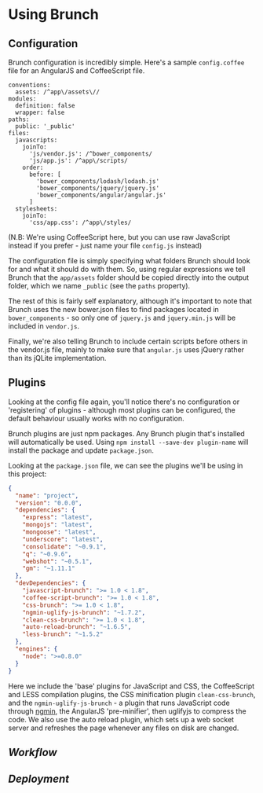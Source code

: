 # Using Brunch

## Configuration

Brunch configuration is incredibly simple. Here's a sample `config.coffee` file for an AngularJS and CoffeeScript file.

```
conventions:
  assets: /^app\/assets\//
modules:
  definition: false
  wrapper: false
paths:
  public: '_public'
files:
  javascripts:
    joinTo:
      'js/vendor.js': /^bower_components/
      'js/app.js': /^app\/scripts/
    order:
      before: [
        'bower_components/lodash/lodash.js'
        'bower_components/jquery/jquery.js'
        'bower_components/angular/angular.js'
      ]
  stylesheets:
    joinTo:
      'css/app.css': /^app\/styles/
```

(N.B: We're using CoffeeScript here, but you can use raw JavaScript instead if you prefer - just name your file `config.js` instead)

The configuration file is simply specifying what folders Brunch should look for and what it should do with them. So, using regular expressions we tell Brunch that the `app/assets` folder should be copied directly into the output folder, which we name `_public` (see the `paths` property).

The rest of this is fairly self explanatory, although it's important to note that Brunch uses the new bower.json files to find packages located in `bower_components` - so only one of `jquery.js` and `jquery.min.js` will be included in `vendor.js`.

Finally, we're also telling Brunch to include certain scripts before others in the vendor.js file, mainly to make sure that `angular.js` uses jQuery rather than its jQLite implementation.

## Plugins

Looking at the config file again, you'll notice there's no configuration or 'registering' of plugins - although most plugins can be configured, the default behaviour usually works with no configuration.

Brunch plugins are just npm packages. Any Brunch plugin that's installed will automatically be used. Using `npm install --save-dev plugin-name` will install the package and update `package.json`.

Looking at the `package.json` file, we can see the plugins we'll be using in this project:

```json
{
  "name": "project",
  "version": "0.0.0",
  "dependencies": {
    "express": "latest",
    "mongojs": "latest",
    "mongoose": "latest",
    "underscore": "latest",
    "consolidate": "~0.9.1",
    "q": "~0.9.6",
    "webshot": "~0.5.1",
    "gm": "~1.11.1"
  },
  "devDependencies": {
    "javascript-brunch": ">= 1.0 < 1.8",
    "coffee-script-brunch": ">= 1.0 < 1.8",
    "css-brunch": ">= 1.0 < 1.8",
    "ngmin-uglify-js-brunch": "~1.7.2",
    "clean-css-brunch": ">= 1.0 < 1.8",
    "auto-reload-brunch": "~1.6.5",
    "less-brunch": "~1.5.2"
  },
  "engines": {
    "node": ">=0.8.0"
  }
}
```

Here we include the 'base' plugins for JavaScript and CSS, the CoffeeScript and LESS compilation plugins, the CSS minification plugin `clean-css-brunch`, and the `ngmin-uglify-js-brunch` - a plugin that runs JavaScript code through [ngmin](https://github.com/btford/ngmin), the AngularJS 'pre-minifier', then uglifyjs to compress the code. We also use the auto reload plugin, which sets up a web socket server and refreshes the page whenever any files on disk are changed.

## _Workflow_

## _Deployment_

